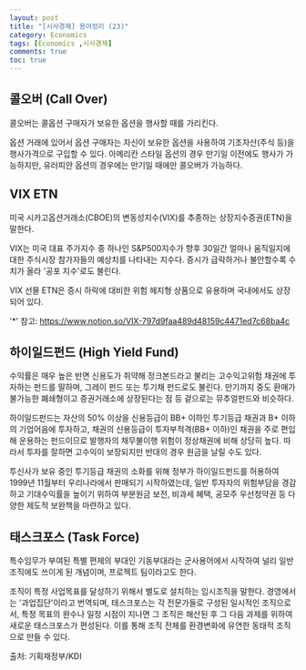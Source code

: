 ```yaml
---
layout: post
title: "[시사경제] 용어정리 (23)"
category: Economics
tags: [Economics ,시사경제]
comments: true
toc: true
---
```

## 콜오버 (Call Over)

콜오버는 콜옵션 구매자가 보유한 옵션을 행사할 때를 가리킨다. 

옵션 거래에 있어서 옵션 구매자는 자신이 보유한 옵션을 사용하여 기초자산(주식 등)을 행사가격으로 구입할 수 있다. 아메리칸 스타일 옵션의 경우 만기일 이전에도 행사가 가능하지만, 유러피안 옵션의 경우에는 만기일 때에만 콜오버가 가능하다.

## VIX ETN

미국 시카고옵션거래소(CBOE)의 변동성지수(VIX)를 추종하는 상장지수증권(ETN)을 말한다.

VIX는 미국 대표 주가지수 중 하나인 S&P500지수가 향후 30일간 얼마나 움직일지에 대한 주식시장 참가자들의 예상치를 나타내는 지수다. 증시가 급락하거나 불안할수록 수치가 올라 '공포 지수'로도 불린다.

VIX 선물 ETN은 증시 하락에 대비한 위험 헤지형 상품으로 유용하며 국내에서도 상장되어 있다.

'*' 참고: https://www.notion.so/VIX-797d9faa489d48159c4471ed7c68ba4c

## 하이일드펀드 (High Yield Fund)

수익률은 매우 높은 반면 신용도가 취약해 정크본드라고 불리는 고수익고위험 채권에 투자하는 펀드를 말하며, 그레이 펀드 또는 투기채 펀드로도 불린다. 만기까지 중도 환매가 불가능한 폐쇄형이고 증권거래소에 상장된다는 점 등 겉으로는 뮤추얼펀드와 비슷하다.

하이일드펀드는 자산의 50% 이상을 신용등급이 BB+ 이하인 투기등급 채권과 B+ 이하의 기업어음에 투자하고, 채권의 신용등급이 투자부적격(BB+ 이하)인 채권을 주로 편입해 운용하는 펀드이므로 발행자의 채무불이행 위험이 정상채권에 비해 상당히 높다. 따라서 투자를 잘하면 고수익이 보장되지만 반대의 경우 원금을 날릴 수도 있다.

투신사가 보유 중인 투기등급 채권의 소화를 위해 정부가 하이일드펀드를 허용하여 1999년 11월부터 우리나라에서 판매되기 시작하였는데, 일반 투자자의 위험부담을 경감하고 기대수익률을 높이기 위하여 부분원금 보전, 비과세 혜택, 공모주 우선청약권 등 다양한 제도적 보완책을 마련하고 있다.

## 태스크포스 (Task Force)

특수임무가 부여된 특별 편제의 부대인 기동부대라는 군사용어에서 시작하여 널리 일반 조직에도 쓰이게 된 개념이며, 프로젝트 팀이라고도 한다.

조직이 특정 사업목표를 달성하기 위해서 별도로 설치하는 임시조직을 말한다. 경영에서는 '과업집단'이라고 번역되며, 태스크포스는 각 전문가들로 구성된 일시적인 조직으로서, 특정 목표의 완수나 일정 시점이 지나면 그 조직은 해산된 후 그 다음 과제를 위하여 새로운 태스크포스가 편성된다. 이를 통해 조직 전체를 환경변화에 유연한 동태적 조직으로 만들 수 있다.

출처: 기획재정부/KDI